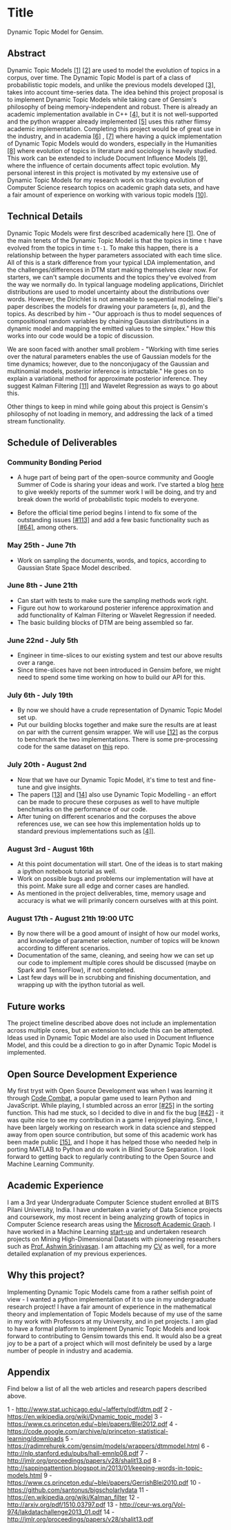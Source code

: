 # Title

Dynamic Topic Model for Gensim.
## Abstract

Dynamic Topic Models [\[1\]](http://www.stat.uchicago.edu/~lafferty/pdf/dtm.pdf) [\[2\]](https://en.wikipedia.org/wiki/Dynamic_topic_model) are used to model the evolution of topics in a corpus, over time. The Dynamic Topic Model is part of a class of probabilistic topic models, and unlike the previous models developed [\[3\]](https://www.cs.princeton.edu/~blei/papers/Blei2012.pdf), takes into account time-series data. The idea behind this project proposal is to implement Dynamic Topic Models while taking care of Gensim's philosophy of being memory-independent and robust. There is already an academic implementation available in C++ [\[4\]](https://code.google.com/archive/p/princeton-statistical-learning/downloads), but it is not well-supported and the python wrapper already implemented [\[5\]](https://radimrehurek.com/gensim/models/wrappers/dtmmodel.html) uses this rather flimsy academic implementation. Completing this project would be of great use in the industry, and in academia [\[6\]](http://nlp.stanford.edu/pubs/hall-emnlp08.pdf) , [\[7\]](http://jmlr.org/proceedings/papers/v28/shalit13.pd) where having a quick implementation of Dynamic Topic Models would do wonders, especially in the Humanities [\[8\]](http://sappingattention.blogspot.in/2013/01/keeping-words-in-topic-models.html) where evolution of topics in literature and sociology is heavily studied. This work can be extended to include Document Influence Models [\[9\]](https://www.cs.princeton.edu/~blei/papers/GerrishBlei2010.pdf), where the influence of certain documents affect topic evolution. My personal interest in this project is motivated by my extensive use of Dynamic Topic Models for my research work on tracking evolution of Computer Science research topics on academic graph data sets, and have a fair amount of experience on working with various topic models [\[10\]](https://github.com/santonus/bigscholarlydata).

## Technical Details

Dynamic Topic Models were first described academically here [\[1\]](http://www.stat.uchicago.edu/~lafferty/pdf/dtm.pdf). One of the main tenets of the Dynamic Topic Model is that the topics in time `t` have evolved from the topics in time `t-1`. To make this happen, there is a relationship between the hyper parameters associated with each time slice. All of this is a stark difference from your typical LDA implementation, and the challenges/differences in DTM start making themselves clear now.
For starters, we can't sample documents and the topics they've evolved from the way we normally do. In typical language modeling applications, Dirichlet distributions are used to model uncertainty about the distributions over words. However, the Dirichlet is not amenable to sequential modeling. Blei's paper describes the models for drawing your parameters (`α`, `β`), and the topics. As described by him - "Our approach is thus to model sequences of compositional random variables by chaining Gaussian distributions in a dynamic model and mapping the emitted values to the simplex." How this works into our code would be a topic of discussion.

We are soon faced with another small problem - "Working with time series over the natural parameters enables the use of Gaussian models for the time dynamics; however, due to the nonconjugacy of the Gaussian and multinomial models, posterior inference is intractable."  He goes on to explain a  variational method for approximate posterior inference. They suggest Kalman Filtering [\[11\]](https://en.wikipedia.org/wiki/Kalman_filter) and Wavelet Regression as ways to go about this. 

Other things to keep in mind while going about this project is Gensim's philosophy of not loading in memory, and addressing the lack of a timed stream functionality. 

## Schedule of Deliverables

### Community Bonding Period

- A huge part of being part of the open-source community and Google Summer of Code is sharing your ideas and work. I've started a blog [here](https://topicmodel2016.wordpress.com/) to give weekly reports of the summer work I will be doing, and try and break down the world of probabilistic topic models to everyone.

- Before the official time period begins I intend to fix some of the outstanding issues [\[#113\]](https://github.com/piskvorky/gensim/issues/113) and add a few basic functionality such as [\[#64\]](https://github.com/piskvorky/gensim/issues/64), among others.

### May 25th -  June 7th

- Work on sampling the documents, words, and topics, according to Gaussian State Space Model described.


### June 8th - June 21th

- Can start with tests to make sure the sampling methods work right.
- Figure out how to workaround posterier inference approximation and add functionality of Kalman Filtering or Wavelet Regression if needed.
- The basic building blocks of DTM are being assembled so far.

### June 22nd - July 5th

- Engineer in time-slices to our existing system and test our above results over a range.
- Since time-slices have not been introduced in Gensim before, we might need to spend some time working on
how to build our API for this. 

### July 6th - July 19th

- By now we should have a crude representation of Dynamic Topic Model set up.
- Put our building blocks together and make sure the results are at least on par with the current gensim wrapper. We will use [\[12\]](http://arxiv.org/pdf/1510.03797.pdf) as the corpus to benchmark the two implementations. There is some pre-processing code for the same dataset on [this](https://github.com/ashishbaghudana/dtm) repo.


### July 20th - August 2nd

- Now that we have our Dynamic Topic Model, it's time to test and fine-tune and give insights.
- The papers [\[13\]](http://ceur-ws.org/Vol-974/lakdatachallenge2013_01.pdf) and [\[14\]](http://jmlr.org/proceedings/papers/v28/shalit13.pdf) also use Dynamic Topic Modelling - an effort can be made to procure these corpuses as well to have multiple benchmarks on the performance of our code.
- After tuning on different scenarios and the corpuses the above references use, we can see how this implementation holds up to standard previous implementations such as [\[4\]](https://code.google.com/archive/p/princeton-statistical-learning/downloads)].

### August 3rd - August 16th

- At this point documentation will start. One of the ideas is to start making a ipython notebook tutorial as well.
- Work on possible bugs and problems our implementation will have at this point. Make sure all edge and corner cases are handled.
- As mentioned in the project deliverables, time, memory usage and accuracy is what we will primarily concern ourselves with at this point. 

### August 17th - August 21th 19:00 UTC

- By now there will be a good amount of insight of how our model works, and knowledge of parameter selection, number of topics will be known according to different scenarios.
- Documentation of the same, cleaning, and seeing how we can set up our code to implement multiple cores should be discussed (maybe on Spark and TensorFlow), if not completed. 
- Last few days will be in scrubbing and finishing documentation, and wrapping up with the ipython tutorial as well.

## Future works

The project timeline described above does not include an implementation across multiple cores, but an extension to include this can be attempted. Ideas used in Dynamic Topic Model are also used in Document Influence Model, and this could be a direction to go in after Dynamic Topic Model is implemented.

## Open Source Development Experience

My first tryst with Open Source Development was when I was learning it through [Code Combat](https://codecombat.com/), a popular game used to learn Python and JavaScript. While playing, I stumbled across an error [\[#25\]](https://github.com/differentmatt/filbert/issues/25) in the sorting function. This had me stuck, so I decided to dive in and fix the bug [\[#42\]](https://github.com/differentmatt/filbert/pull/42) - it was quite nice to see my contribution in a game I enjoyed playing. Since, I have been largely working on research work in data science and stepped away from open source contribution, but some of this academic work has been made public  [\[15\]](https://github.com/bhargavvader/CASApythonPort), and I hope it has helped those who needed help in porting MATLAB to Python and do work in Blind Source Separation. I look forward to getting back to regularly contributing to the Open Source and Machine Learning Community.

## Academic Experience

I am a 3rd year Undergraduate Computer Science student enrolled at BITS Pilani University, India. I have undertaken a variety of Data Science projects and coursework, my most recent in being analyzing growth of topics in Computer Science research areas using the [Microsoft Academic Graph](http://research.microsoft.com/en-us/projects/mag/). I have worked in a Machine Learning [start-up](https://zero.ai) and undertaken research projects on Mining High-Dimensional Datasets with pioneering researchers such as [Prof. Ashwin Srinivasan](http://www.bits-pilani.ac.in/goa/ashwin/profile). I am attaching my [CV](https://drive.google.com/a/goa.bits-pilani.ac.in/file/d/0By80y9AXd1WsOVdBOGdWRzNxaWM/view) as well, for a more detailed explanation of my previous experiences. 

## Why this project?

Implementing Dynamic Topic Models came from a rather selfish point of view - I wanted a python implementation of it to use in my undergraduate research project! I have a fair amount of experience in the mathematical theory and implementation of Topic Models because of my use of the same in my work with Professors at my University, and in pet projects. I am glad to have a formal platform to implement Dynamic Topic Models and look forward to contributing to Gensim towards this end. It would also be a great joy to be a part of a project which will most definitely be used by a large number of people in industry and academia. 

## Appendix

Find below a list of all the web articles and research papers described above.

 1 - http://www.stat.uchicago.edu/~lafferty/pdf/dtm.pdf
 2 - https://en.wikipedia.org/wiki/Dynamic_topic_model
 3 - https://www.cs.princeton.edu/~blei/papers/Blei2012.pdf
 4 - https://code.google.com/archive/p/princeton-statistical-learning/downloads
 5 - https://radimrehurek.com/gensim/models/wrappers/dtmmodel.html
 6 - http://nlp.stanford.edu/pubs/hall-emnlp08.pdf
 7 - http://jmlr.org/proceedings/papers/v28/shalit13.pd 
 8 - http://sappingattention.blogspot.in/2013/01/keeping-words-in-topic-models.html
 9 - https://www.cs.princeton.edu/~blei/papers/GerrishBlei2010.pdf
 10 - https://github.com/santonus/bigscholarlydata
 11 - https://en.wikipedia.org/wiki/Kalman_filter
 12 - http://arxiv.org/pdf/1510.03797.pdf
 13 - http://ceur-ws.org/Vol-974/lakdatachallenge2013_01.pdf
 14 - http://jmlr.org/proceedings/papers/v28/shalit13.pdf